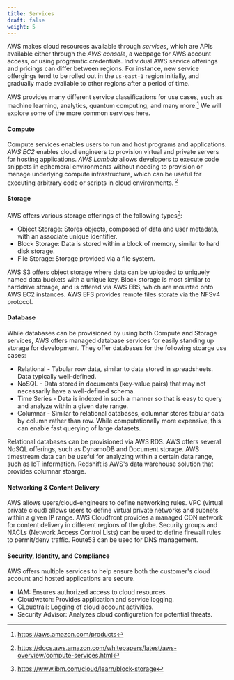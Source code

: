 ```yaml
---
title: Services
draft: false
weight: 5
---
```


AWS makes cloud resources available through _services_, which are APIs available either through the _AWS console_, a webpage for AWS account access, or using programtic credentials. Individual AWS service offerings and pricings can differ between regions. For instance, new service offergings tend to be rolled out in the `us-east-1` region initially, and gradually made available to other regions after a period of time.

AWS provides many different service classifications for use cases, such as machine learning, analytics, quantum computing, and many more.[^1] We will explore some of the more common services here.

#### Compute

Compute services enables users to run and host programs and applications. _AWS EC2_ enables cloud engineers to provision virtual and private servers for hosting applications. _AWS Lambda_ allows developers to execute code snippets in ephemeral environments without needing to provision or manage underlying compute infrastructure, which can be useful for executing arbitrary code or scripts in cloud environments. [^2]

#### Storage

AWS offers various storage offerings of the following types[^3]:
- Object Storage: Stores objects, composed of data and user metadata, with an associate unique identifier.
- Block Storage: Data is stored within a block of memory, similar to hard disk storage.
- File Storage: Storage provided via a file system.

AWS S3 offers object storage where data can be uploaded to uniquely named data buckets with a unique key. Block storage is most similar 
to harddrive storage, and is offered via AWS EBS, which are mounted onto AWS EC2 instances. AWS EFS provides remote files storate via the NFSv4 protocol. 

#### Database

While databases can be provisioned by using both Compute and Storage services, AWS offers managed database services for easily standing up storage for development. They offer databases for the following stoarge use cases:
- Relational - Tabular row data, similar to data stored in spreadsheets. Data typically well-defined.
- NoSQL - Data stored in documents (key-value pairs) that may not necessarily have a well-defined schema.
- Time Series - Data is indexed in such a manner so that is easy to query and analyze within a given date range.
- Columnar - Similar to relational databases, columnar stores tabular data by column rather than row. While computationally more expensive, this can enable fast querying of large datasets.

Relational databases can be provisioned via AWS RDS. AWS offers several NoSQL offerings, such as DynamoDB and Document storage. AWS timestream data can be useful for analyzing within a certain data range, such as IoT information. Redshift is AWS's data warehouse solution that provides columnar stoarge. 

#### Networking & Content Delivery

AWS allows users/cloud-engineers to define networking rules. VPC (virtual private cloud) allows users to define virtual private networks and subnets within a given IP range. AWS Cloudfront provides a managed CDN network for content delivery in different regions of the globe. Security groups and NACLs (Network Access Control Lists) can be used to define firewall rules to permit/deny traffic. Route53 can be used for DNS management.

#### Security, Identity, and Compliance

AWS offers multiple services to help ensure both the customer's cloud account and hosted applications are secure.

- IAM: Ensures authorized access to cloud resources.
- Cloudwatch: Provides application and service logging.
- CLoudtrail: Logging of cloud account activities.
- Security Advisor: Analyzes cloud configuration for potential threats.

[^1]: https://aws.amazon.com/products
[^2]: https://docs.aws.amazon.com/whitepapers/latest/aws-overview/compute-services.html
[^3]: https://www.ibm.com/cloud/learn/block-storage


